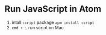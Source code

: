 # Run JavaScript in Atom

1. intall `script` package
`apm install script`
2. `cmd + i` run script on Mac
